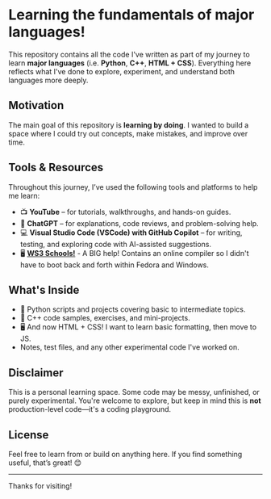 # Learning the fundamentals of major languages! 

This repository contains all the code I've written as part of my journey to learn **major languages** (i.e. **Python**, **C++**, **HTML + CSS**). Everything here reflects what I've done to explore, experiment, and understand both languages more deeply.

## Motivation

The main goal of this repository is **learning by doing**. I wanted to build a space where I could try out concepts, make mistakes, and improve over time.

## Tools & Resources

Throughout this journey, I’ve used the following tools and platforms to help me learn:

- 📺 **YouTube** – for tutorials, walkthroughs, and hands-on guides.
- 🧠 **ChatGPT** – for explanations, code reviews, and problem-solving help.
- 💻 **Visual Studio Code (VSCode) with GitHub Copilot** – for writing, testing, and exploring code with AI-assisted suggestions.
- 🖥️ **[WS3 Schools!](https://www.w3schools.com/)** - A BIG help! Contains an online compiler so I didn't have to boot back and forth within Fedora and Windows.

## What's Inside

- 🐍 Python scripts and projects covering basic to intermediate topics.
- 💠 C++ code samples, exercises, and mini-projects.
- 🖥️ And now HTML + CSS! I want to learn basic formatting, then move to JS.
- Notes, test files, and any other experimental code I've worked on.

## Disclaimer

This is a personal learning space. Some code may be messy, unfinished, or purely experimental. You're welcome to explore, but keep in mind this is **not** production-level code—it's a coding playground.

## License

Feel free to learn from or build on anything here. If you find something useful, that’s great! 😊

---

Thanks for visiting!

